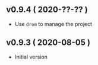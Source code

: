 
## v0.9.4 ( 2020-??-?? )

* Use `drom` to manage the project

## v0.9.3 ( 2020-08-05 )

* Initial version
